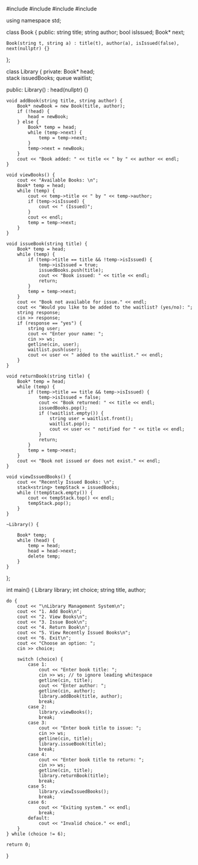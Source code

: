 #include <iostream>
#include <string>
#include <queue>
#include <stack>

using namespace std;

class Book {
public:
    string title;
    string author;
    bool isIssued;
    Book* next; 

    Book(string t, string a) : title(t), author(a), isIssued(false), next(nullptr) {}
};

class Library {
private:
    Book* head;      
    stack<string> issuedBooks; 
    queue<string> waitlist;   

public:
    Library() : head(nullptr) {}

    void addBook(string title, string author) {
        Book* newBook = new Book(title, author);
        if (!head) {
            head = newBook;
        } else {
            Book* temp = head;
            while (temp->next) {
                temp = temp->next;
            }
            temp->next = newBook;
        }
        cout << "Book added: " << title << " by " << author << endl;
    }

    void viewBooks() {
        cout << "Available Books: \n";
        Book* temp = head;
        while (temp) {
            cout << temp->title << " by " << temp->author;
            if (temp->isIssued) {
                cout << " (Issued)";
            }
            cout << endl;
            temp = temp->next;
        }
    }

    void issueBook(string title) {
        Book* temp = head;
        while (temp) {
            if (temp->title == title && !temp->isIssued) {
                temp->isIssued = true;
                issuedBooks.push(title); 
                cout << "Book issued: " << title << endl;
                return;
            }
            temp = temp->next;
        }
        cout << "Book not available for issue." << endl;
        cout << "Would you like to be added to the waitlist? (yes/no): ";
        string response;
        cin >> response;
        if (response == "yes") {
            string user;
            cout << "Enter your name: ";
            cin >> ws; 
            getline(cin, user);
            waitlist.push(user);
            cout << user << " added to the waitlist." << endl;
        }
    }

    void returnBook(string title) {
        Book* temp = head;
        while (temp) {
            if (temp->title == title && temp->isIssued) {
                temp->isIssued = false;
                cout << "Book returned: " << title << endl;
                issuedBooks.pop(); 
                if (!waitlist.empty()) {
                    string user = waitlist.front();
                    waitlist.pop();
                    cout << user << " notified for " << title << endl;
                }
                return;
            }
            temp = temp->next;
        }
        cout << "Book not issued or does not exist." << endl;
    }

    void viewIssuedBooks() {
        cout << "Recently Issued Books: \n";
        stack<string> tempStack = issuedBooks; 
        while (!tempStack.empty()) {
            cout << tempStack.top() << endl;
            tempStack.pop();
        }
    }

    ~Library() {
        
        Book* temp;
        while (head) {
            temp = head;
            head = head->next;
            delete temp;
        }
    }
};

int main() {
    Library library;
    int choice;
    string title, author;

    do {
        cout << "\nLibrary Management System\n";
        cout << "1. Add Book\n";
        cout << "2. View Books\n";
        cout << "3. Issue Book\n";
        cout << "4. Return Book\n";
        cout << "5. View Recently Issued Books\n";
        cout << "6. Exit\n";
        cout << "Choose an option: ";
        cin >> choice;

        switch (choice) {
            case 1:
                cout << "Enter book title: ";
                cin >> ws; // to ignore leading whitespace
                getline(cin, title);
                cout << "Enter author: ";
                getline(cin, author);
                library.addBook(title, author);
                break;
            case 2:
                library.viewBooks();
                break;
            case 3:
                cout << "Enter book title to issue: ";
                cin >> ws;
                getline(cin, title);
                library.issueBook(title);
                break;
            case 4:
                cout << "Enter book title to return: ";
                cin >> ws;
                getline(cin, title);
                library.returnBook(title);
                break;
            case 5:
                library.viewIssuedBooks();
                break;
            case 6:
                cout << "Exiting system." << endl;
                break;
            default:
                cout << "Invalid choice." << endl;
        }
    } while (choice != 6);

    return 0;
}

